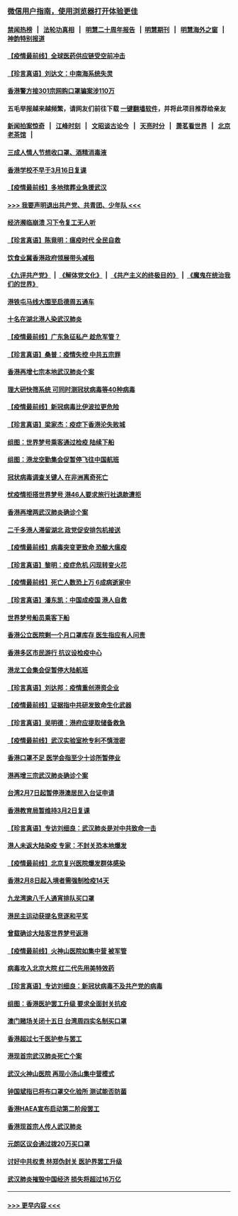 ### [微信用户指南，使用浏览器打开体验更佳](https://github.com/gfw-breaker/banned-news1/blob/master/indexes/wechat-guide.md?t=0)
#### [禁闻热榜](热点新闻.md?t=0)  &nbsp;&nbsp;|&nbsp;&nbsp; [法轮功真相](https://github.com/gfw-breaker/truth/blob/master/README.md?t=0) &nbsp;&nbsp;|&nbsp;&nbsp; [明慧二十周年报告](https://github.com/gfw-breaker/mh-reports/blob/master/README.md?t=0) &nbsp;&nbsp;|&nbsp;&nbsp;[明慧期刊](https://github.com/gfw-breaker/mh-qikan) &nbsp;&nbsp;|&nbsp;&nbsp; [明慧海外之窗](https://github.com/gfw-breaker/mh-news/blob/master/README.md?t=0) &nbsp;&nbsp;|&nbsp;&nbsp; [神韵特别报道](https://github.com/gfw-breaker/mh-news/blob/master/shenyun.md?t=0)
#### [【疫情最前线】全球医药供应链受空前冲击](../pages/nsc415/n11869614.md?t=02151655) 
#### [【珍言真语】刘达文：中南海系统失灵](../pages/nsc415/n11869465.md?t=02151655) 
#### [香港警方接301宗网购口罩骗案涉110万](../pages/nsc415/n11867572.md?t=02151655) 
#### 五毛举报越来越频繁，请网友们前往下载 [一键翻墙软件](https://github.com/gfw-breaker/ssr-accounts)，并将此项目推荐给亲友
#### [新闻拍案惊奇](https://github.com/gfw-breaker/banned-news1/blob/master/pages/link4.md) &nbsp;&nbsp;|&nbsp;&nbsp; [江峰时刻](https://github.com/gfw-breaker/banned-news1/blob/master/pages/link4.md) &nbsp;&nbsp;|&nbsp;&nbsp; [文昭谈古论今](https://github.com/gfw-breaker/banned-news1/blob/master/pages/link4.md) &nbsp;&nbsp;|&nbsp;&nbsp; [天亮时分](https://github.com/gfw-breaker/banned-news1/blob/master/pages/link4.md) &nbsp;&nbsp;|&nbsp;&nbsp; [萧茗看世界](https://github.com/gfw-breaker/banned-news1/blob/master/pages/link4.md) &nbsp;&nbsp;|&nbsp;&nbsp; [北京老茶馆](https://github.com/gfw-breaker/banned-news1/blob/master/pages/link4.md) &nbsp;&nbsp;|&nbsp;&nbsp; 
#### [三成人情人节想收口罩、酒精消毒液](../pages/nsc415/n11867523.md?t=02151655) 
#### [香港学校不早于3月16日复课](../pages/nsc415/n11867498.md?t=02151655) 
#### [【疫情最前线】多地殡葬业急援武汉](../pages/nsc415/n11866914.md?t=02151655) 
#### [>>> 我要声明退出共产党、共青团、少年队 <<<](https://github.com/begood0513/goodnews/blob/master/quit/letter.md) 
#### [经济濒临崩溃 习下令复工无人听](../pages/nsc415/n11867269.md?t=02151655) 
#### [【珍言真语】陈竟明：瘟疫时代 全民自救](../pages/nsc415/n11866765.md?t=02151655) 
#### [饮食业冀香港政府领展带头减租](../pages/nsc415/n11864876.md?t=02151655) 
#### [《九评共产党》](https://github.com/begood0513/9ping.md/blob/master/README.md) &nbsp;|&nbsp; [《解体党文化》](../../../../jtdwh.md/blob/master/README.md)  &nbsp;|&nbsp; [《共产主义的终极目的》](../../../../gczydzjmd.md/blob/master/README.md) &nbsp;|&nbsp; [《魔鬼在统治我们的世界》](../../../../mgztzwmdsj.md/blob/master/README.md) 
#### [港铁屯马线大围至启德周五通车](../pages/nsc415/n11864842.md?t=02151655) 
#### [十名在湖北港人染武汉肺炎](../pages/nsc415/n11864807.md?t=02151655) 
#### [【疫情最前线】广东急征私产 趁危军管？](../pages/nsc415/n11864205.md?t=02151655) 
#### [【珍言真语】桑普：疫情失控 中共五宗罪](../pages/nsc415/n11864157.md?t=02151655) 
#### [香港再增七宗本地武汉肺炎个案](../pages/nsc415/n11862405.md?t=02151655) 
#### [理大研快筛系统 可同时测冠状病毒等40种病毒](../pages/nsc415/n11862376.md?t=02151655) 
#### [【疫情最前线】新冠病毒比伊波拉更危险](../pages/nsc415/n11862199.md?t=02151655) 
#### [【珍言真语】梁家杰：疫症下香港沦失败城](../pages/nsc415/n11861588.md?t=02151655) 
#### [组图：世界梦号乘客通过检疫 陆续下船](../pages/nsc415/n11858302.md?t=02151655) 
#### [组图：港龙空勤集会促暂停飞往中国航班](../pages/nsc415/n11858190.md?t=02151655) 
#### [冠状病毒调查关键人 在非洲离奇死亡](../pages/nsc415/n11859798.md?t=02151655) 
#### [忧疫情拒搭世界梦号 港46人要求旅行社退款遭拒](../pages/nsc415/n11859849.md?t=02151655) 
#### [香港再增两武汉肺炎确诊个案](../pages/nsc415/n11859833.md?t=02151655) 
#### [二千多港人滞留湖北 政党促安排包机接送](../pages/nsc415/n11859831.md?t=02151655) 
#### [【疫情最前线】病毒突变更致命 恐酿大瘟疫](../pages/nsc415/n11859604.md?t=02151655) 
#### [【珍言真语】黎明：疫症危机 闪现转变火花](../pages/nsc415/n11859199.md?t=02151655) 
#### [【疫情最前线】死亡人数恐上万 6成病逝家中](../pages/nsc415/n11856687.md?t=02151655) 
#### [【珍言真语】潘东凯：中国成疫国 港人自救](../pages/nsc415/n11856962.md?t=02151655) 
#### [世界梦号船员乘客下船](../pages/nsc415/n11856883.md?t=02151655) 
#### [香港公立医院剩一个月口罩库存 医生指应有人问责](../pages/nsc415/n11856875.md?t=02151655) 
#### [香港多区市民游行 抗议设检疫中心](../pages/nsc415/n11856866.md?t=02151655) 
#### [港龙工会集会促暂停大陆航班](../pages/nsc415/n11856840.md?t=02151655) 
#### [【珍言真语】刘达邦：疫情重创港资企业](../pages/nsc415/n11854274.md?t=02151655) 
#### [【疫情最前线】证据指中共研发致命生化武器](../pages/nsc415/n11853087.md?t=02151655) 
#### [【珍言真语】吴明德：港府应提取储备救急](../pages/nsc415/n11852734.md?t=02151655) 
#### [【疫情最前线】武汉实验室抢专利不慎泄密](../pages/nsc415/n11850310.md?t=02151655) 
#### [香港口罩不足 医学会指至少十诊所暂停业](../pages/nsc415/n11850301.md?t=02151655) 
#### [港再增三宗武汉肺炎确诊个案](../pages/nsc415/n11850328.md?t=02151655) 
#### [台湾2月7日起暂停港澳居民入台证申请](../pages/nsc415/n11850304.md?t=02151655) 
#### [香港教育局暂维持3月2日复课](../pages/nsc415/n11850260.md?t=02151655) 
#### [【珍言真语】专访刘细良：武汉肺炎是对中共致命一击](../pages/nsc415/n11849934.md?t=02151655) 
#### [港人未返大陆染疫 专家：不封关恐本地爆发](../pages/nsc415/n11848021.md?t=02151655) 
#### [【疫情最前线】北京复兴医院爆发群体感染](../pages/nsc415/n11847626.md?t=02151655) 
#### [香港2月8日起入境者需强制检疫14天](../pages/nsc415/n11847658.md?t=02151655) 
#### [九龙湾逾八千人通宵排队买口罩](../pages/nsc415/n11847647.md?t=02151655) 
#### [港民主运动获提名竞逐和平奖](../pages/nsc415/n11847633.md?t=02151655) 
#### [曾载确诊大陆客世界梦号返港](../pages/nsc415/n11847608.md?t=02151655) 
#### [【疫情最前线】火神山医院如集中营 被军管](../pages/nsc415/n11847524.md?t=02151655) 
#### [病毒攻入北京大院 红二代先用美特效药](../pages/nsc415/n11847427.md?t=02151655) 
#### [【珍言真语】专访刘细良：新冠状病毒不及共产党的病毒](../pages/nsc415/n11847164.md?t=02151655) 
#### [组图：香港医护罢工升级 要求全面封关抗疫](../pages/nsc415/n11844107.md?t=02151655) 
#### [澳门赌场关闭十五日 台湾周四实名制买口罩](../pages/nsc415/n11845083.md?t=02151655) 
#### [香港超过七千医护参与罢工](../pages/nsc415/n11845051.md?t=02151655) 
#### [港现首宗武汉肺炎死亡个案](../pages/nsc415/n11844998.md?t=02151655) 
#### [武汉火神山医院 再现小汤山集中营模式](../pages/nsc415/n11844763.md?t=02151655) 
#### [钟国斌指已将布口罩交化验所 测试能否防菌](../pages/nsc415/n11842783.md?t=02151655) 
#### [香港HAEA宣布启动第二阶段罢工](../pages/nsc415/n11842723.md?t=02151655) 
#### [香港现首宗人传人武汉肺炎](../pages/nsc415/n11842766.md?t=02151655) 
#### [元朗区议会通过拨20万买口罩](../pages/nsc415/n11842754.md?t=02151655) 
#### [讨好中共权贵 林郑伪封关 医护界罢工升级](../pages/nsc415/n11842359.md?t=02151655) 
#### [武汉肺炎摧毁中国经济 损失将超过16万亿](../pages/nsc415/n11839723.md?t=02151655) 

----
#### [ >>> 更早内容 <<< ](../indexes/nsc415-earlier.md)
